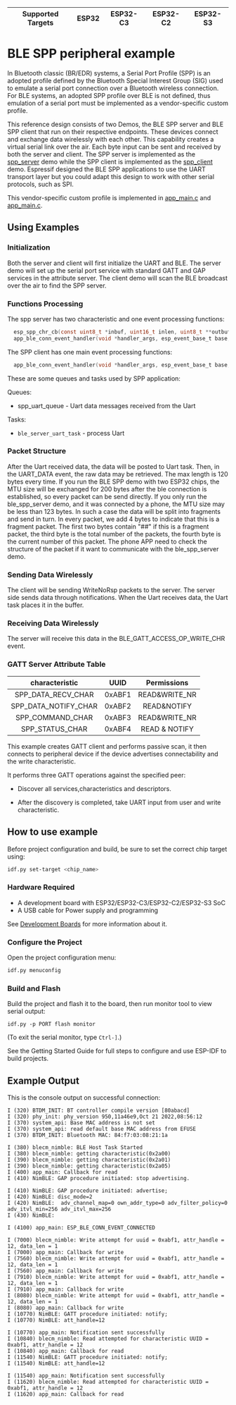 | Supported Targets | ESP32 | ESP32-C3 | ESP32-C2 | ESP32-S3 |
| ----------------- | ----- | -------- | -------- | -------- |

# BLE SPP peripheral example

  In Bluetooth classic (BR/EDR) systems, a Serial Port Profile (SPP) is an adopted profile defined by the Bluetooth Special Interest Group (SIG) used to emulate a serial port connection over a Bluetooth wireless connection. For BLE systems, an adopted SPP profile over BLE is not defined, thus emulation of a serial port must be implemented as a vendor-specific custom profile.

  This reference design consists of two Demos, the BLE SPP server and BLE SPP client that run on their respective endpoints. These devices connect and exchange data wirelessly with each other. This capability creates a virtual serial link over the air. Each byte input can be sent and received by both the server and client. The SPP server is implemented as the [spp_server](../spp_server) demo while the SPP client is implemented as the [spp_client](../spp_client) demo. Espressif designed the BLE SPP applications to use the UART transport layer but you could adapt this design to work with other serial protocols, such as SPI.

  This vendor-specific custom profile is implemented in [app_main.c](../spp_client/main/app_main.c) and [app_main.c](../spp_server/main/app_main.c).

## Using Examples

### Initialization

  Both the server and client will first initialize the UART and BLE. The server demo will set up the serial port service with standard GATT and GAP services in the attribute server. The client demo will scan the BLE broadcast over the air to find the SPP server.

### Functions Processing

  The spp server has two characteristic and one event processing functions:

```c
  esp_spp_chr_cb(const uint8_t *inbuf, uint16_t inlen, uint8_t **outbuf, uint16_t *outlen, void *priv_data, uint8_t *att_status);
  app_ble_conn_event_handler(void *handler_args, esp_event_base_t base, int32_t id, void *event_data);
```

  The SPP client has one main event processing functions:

```c
  app_ble_conn_event_handler(void *handler_args, esp_event_base_t base, int32_t id, void *event_data);
```

  These are some queues and tasks used by SPP application:

  Queues:

  * spp_uart_queue       - Uart data messages received from the Uart

  Tasks:

  * `ble_server_uart_task`            - process Uart

### Packet Structure

  After the Uart received data, the data will be posted to Uart task. Then, in the UART_DATA event, the raw data may be retrieved. The max length is 120 bytes every time.
  If you run the BLE SPP demo with two ESP32 chips, the MTU size will be exchanged for 200 bytes after the ble connection is established, so every packet can be send directly.
  If you only run the ble_spp_server demo, and it was connected by a phone, the MTU size may be less than 123 bytes. In such a case the data will be split into fragments and send in turn.
  In every packet, we add 4 bytes to indicate that this is a fragment packet. The first two bytes contain "##" if this is a fragment packet, the third byte is the total number of the packets, the fourth byte is the current number of this packet.
  The phone APP need to check the structure of the packet if it want to communicate with the ble_spp_server demo.

### Sending Data Wirelessly

  The client will be sending WriteNoRsp packets to the server. The server side sends data through notifications. When the Uart receives data, the Uart task places it in the buffer.

### Receiving Data Wirelessly

   The server will receive this data in the BLE_GATT_ACCESS_OP_WRITE_CHR event.

### GATT Server Attribute Table

  characteristic|UUID|Permissions
  :-:|:-:|:-:
  SPP_DATA_RECV_CHAR|0xABF1|READ&WRITE_NR
  SPP_DATA_NOTIFY_CHAR|0xABF2|READ&NOTIFY
  SPP_COMMAND_CHAR|0xABF3|READ&WRITE_NR
  SPP_STATUS_CHAR|0xABF4|READ & NOTIFY

This example creates GATT client and performs passive scan, it then connects to peripheral device if the device advertises connectability and the write characteristic.

It performs three GATT operations against the specified peer:

* Discover all services,characteristics and descriptors.

* After the discovery is completed, take UART input from user and write characteristic.

## How to use example

Before project configuration and build, be sure to set the correct chip target using:

```bash
idf.py set-target <chip_name>
```

### Hardware Required

* A development board with ESP32/ESP32-C3/ESP32-C2/ESP32-S3 SoC
* A USB cable for Power supply and programming

See [Development Boards](https://www.espressif.com/en/products/devkits) for more information about it.

### Configure the Project

Open the project configuration menu: 

```bash
idf.py menuconfig
```

### Build and Flash

Build the project and flash it to the board, then run monitor tool to view serial output:

```
idf.py -p PORT flash monitor
```

(To exit the serial monitor, type ``Ctrl-]``.)

See the Getting Started Guide for full steps to configure and use ESP-IDF to build projects.

## Example Output

This is the console output on successful connection:

```
I (320) BTDM_INIT: BT controller compile version [80abacd]
I (320) phy_init: phy_version 950,11a46e9,Oct 21 2022,08:56:12
I (370) system_api: Base MAC address is not set
I (370) system_api: read default base MAC address from EFUSE
I (370) BTDM_INIT: Bluetooth MAC: 84:f7:03:08:21:1a

I (380) blecm_nimble: BLE Host Task Started
I (380) blecm_nimble: getting characteristic(0x2a00)
I (390) blecm_nimble: getting characteristic(0x2a01)
I (390) blecm_nimble: getting characteristic(0x2a05)
I (400) app_main: Callback for read
I (410) NimBLE: GAP procedure initiated: stop advertising.

I (410) NimBLE: GAP procedure initiated: advertise; 
I (420) NimBLE: disc_mode=2
I (420) NimBLE:  adv_channel_map=0 own_addr_type=0 adv_filter_policy=0 adv_itvl_min=256 adv_itvl_max=256
I (430) NimBLE: 

I (4100) app_main: ESP_BLE_CONN_EVENT_CONNECTED

I (7000) blecm_nimble: Write attempt for uuid = 0xabf1, attr_handle = 12, data_len = 1
I (7000) app_main: Callback for write
I (7560) blecm_nimble: Write attempt for uuid = 0xabf1, attr_handle = 12, data_len = 1
I (7560) app_main: Callback for write
I (7910) blecm_nimble: Write attempt for uuid = 0xabf1, attr_handle = 12, data_len = 1
I (7910) app_main: Callback for write
I (8080) blecm_nimble: Write attempt for uuid = 0xabf1, attr_handle = 12, data_len = 1
I (8080) app_main: Callback for write
I (10770) NimBLE: GATT procedure initiated: notify; 
I (10770) NimBLE: att_handle=12

I (10770) app_main: Notification sent successfully
I (10840) blecm_nimble: Read attempted for characteristic UUID = 0xabf1, attr_handle = 12
I (10840) app_main: Callback for read
I (11540) NimBLE: GATT procedure initiated: notify; 
I (11540) NimBLE: att_handle=12

I (11540) app_main: Notification sent successfully
I (11620) blecm_nimble: Read attempted for characteristic UUID = 0xabf1, attr_handle = 12
I (11620) app_main: Callback for read

```
